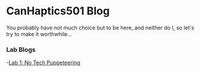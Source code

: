 # CanHaptics501 Blog

You probably have not much choice but to be here, and neither do I, so let's try to make it worthwhile... 

### Lab Blogs
-[Lab 1: No Tech Puppeteering]()
